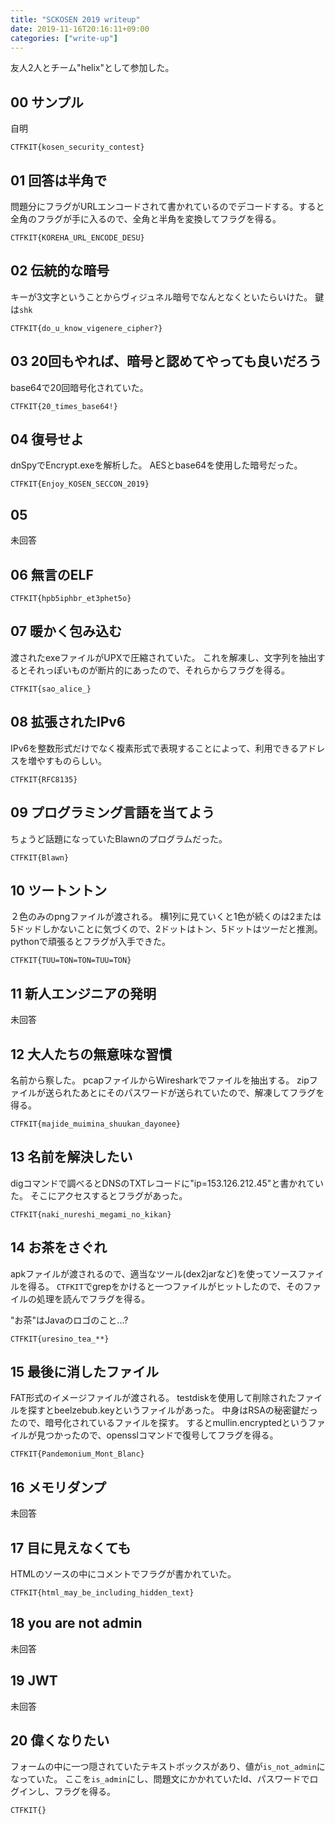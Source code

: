 ```yaml
---
title: "SCKOSEN 2019 writeup"
date: 2019-11-16T20:16:11+09:00
categories: ["write-up"]
---
```


友人2人とチーム"helix"として参加した。

## 00 サンプル
自明

`CTFKIT{kosen_security_contest}`

## 01 回答は半角で
問題分にフラグがURLエンコードされて書かれているのでデコードする。すると全角のフラグが手に入るので、全角と半角を変換してフラグを得る。

`CTFKIT{KOREHA_URL_ENCODE_DESU}`

## 02 伝統的な暗号
キーが3文字ということからヴィジュネル暗号でなんとなくといたらいけた。
鍵は`shk`

`CTFKIT{do_u_know_vigenere_cipher?}`

## 03 20回もやれば、暗号と認めてやっても良いだろう
base64で20回暗号化されていた。

`CTFKIT{20_times_base64!}`

## 04 復号せよ
dnSpyでEncrypt.exeを解析した。
AESとbase64を使用した暗号だった。

`CTFKIT{Enjoy_KOSEN_SECCON_2019}`

## 05
未回答

## 06 無言のELF

`CTFKIT{hpb5iphbr_et3phet5o} `

## 07 暖かく包み込む
渡されたexeファイルがUPXで圧縮されていた。
これを解凍し、文字列を抽出するとそれっぽいものが断片的にあったので、それらからフラグを得る。

`CTFKIT{sao_alice_}`

## 08 拡張されたIPv6
IPv6を整数形式だけでなく複素形式で表現することによって、利用できるアドレスを増やすものらしい。

`CTFKIT{RFC8135}`

## 09 プログラミング言語を当てよう
ちょうど話題になっていたBlawnのプログラムだった。

`CTFKIT{Blawn}`

## 10 ツートントン
２色のみのpngファイルが渡される。
横1列に見ていくと1色が続くのは2または5ドッドしかないことに気づくので、2ドットはトン、5ドットはツーだと推測。
pythonで頑張るとフラグが入手できた。

`CTFKIT{TUU=TON=TON=TUU=TON}`

## 11 新人エンジニアの発明
未回答

## 12 大人たちの無意味な習慣
名前から察した。
pcapファイルからWiresharkでファイルを抽出する。
zipファイルが送られたあとにそのパスワードが送られていたので、解凍してフラグを得る。

`CTFKIT{majide_muimina_shuukan_dayonee}`

## 13 名前を解決したい
digコマンドで調べるとDNSのTXTレコードに"ip=153.126.212.45"と書かれていた。
そこにアクセスするとフラグがあった。

`CTFKIT{naki_nureshi_megami_no_kikan}`

## 14 お茶をさぐれ
apkファイルが渡されるので、適当なツール(dex2jarなど)を使ってソースファイルを得る。
`CTFKIT`でgrepをかけると一つファイルがヒットしたので、そのファイルの処理を読んでフラグを得る。

"お茶"はJavaのロゴのこと...?

`CTFKIT{uresino_tea_**}`

## 15 最後に消したファイル
FAT形式のイメージファイルが渡される。
testdiskを使用して削除されたファイルを探すとbeelzebub.keyというファイルがあった。
中身はRSAの秘密鍵だったので、暗号化されているファイルを探す。
するとmullin.encryptedというファイルが見つかったので、opensslコマンドで復号してフラグを得る。

`CTFKIT{Pandemonium_Mont_Blanc}`

## 16 メモリダンプ
未回答

## 17 目に見えなくても
HTMLのソースの中にコメントでフラグが書かれていた。

`CTFKIT{html_may_be_including_hidden_text}`

## 18 you are not admin
未回答

## 19 JWT
未回答

## 20 偉くなりたい
フォームの中に一つ隠されていたテキストボックスがあり、値が`is_not_admin`になっていた。
ここを`is_admin`にし、問題文にかかれていたId、パスワードでログインし、フラグを得る。

`CTFKIT{}`


